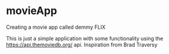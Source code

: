 # movieApp
Creating a movie app called demmy FLIX

This is just a simple application with some functionality using the https://api.themoviedb.org/ api. Inspiration from Brad Traversy
